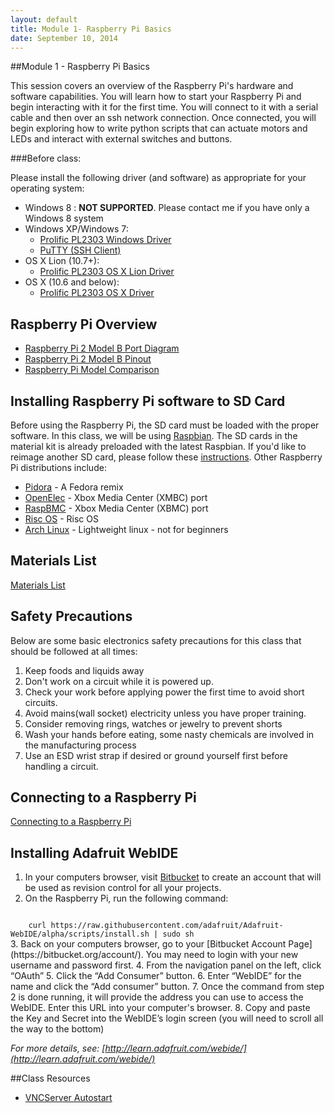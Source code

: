 ```yaml
---
layout: default
title: Module 1- Raspberry Pi Basics
date: September 10, 2014
---
```


##Module 1 - Raspberry Pi Basics

This session covers an overview of the Raspberry Pi's hardware and software capabilities. You will learn how to start your Raspberry Pi and begin interacting with it for the first time. You will connect to it with a serial cable and then over an ssh network connection. Once connected, you will begin exploring how to write python scripts that can actuate motors and LEDs and interact with external switches and buttons. 

###Before class:

Please install the following driver (and software) as appropriate for your operating system:  

* Windows 8 : __NOT SUPPORTED__. Please contact me if you have only a Windows 8 system
* Windows XP/Windows 7: 
    * [Prolific PL2303 Windows Driver](https://dl.dropboxusercontent.com/u/1733921/Raspberry%20Pi/PL2303_Prolific_DriverInstaller_v1_8_0.zip)
    * [PuTTY (SSH Client)](http://the.earth.li/~sgtatham/putty/latest/x86/putty.exe)
* OS X Lion (10.7+):
    * [Prolific PL2303 OS X Lion Driver](https://dl.dropboxusercontent.com/u/1733921/Raspberry%20Pi/PL2303_Serial-USB_on_OSX_Lion.pkg)
* OS X (10.6 and below):
    * [Prolific PL2303 OS X Driver](https://dl.dropboxusercontent.com/u/1733921/Raspberry%20Pi/osx-pl2303-0.3.1-10.4-universal.dmg)

## Raspberry Pi Overview

* [Raspberry Pi 2 Model B Port Diagram]()
* [Raspberry Pi 2 Model B Pinout](http://www.element14.com/community/docs/DOC-73950/l/raspberry-pi-2-model-b-gpio-40-pin-block-pinout)
* [Raspberry Pi Model Comparison](http://en.wikipedia.org/wiki/Raspberry_Pi#Specifications)

## Installing Raspberry Pi software to SD Card
Before using the Raspberry Pi, the SD card must be loaded with the proper software. In this class, we will be using [Raspbian](http://downloads.raspberrypi.org/raspbian_latest). The SD cards in the material kit is already preloaded with the latest Raspbian. If you'd like to reimage another SD card, please follow these [instructions](http://elinux.org/RPi_Easy_SD_Card_Setup). Other Raspberry Pi distributions include:

* [Pidora](http://pidora.ca) - A Fedora remix
* [OpenElec](http://wiki.openelec.tv) - Xbox Media Center (XMBC) port
* [RaspBMC](http://raspbmc.com) - Xbox Media Center (XBMC) port
* [Risc OS](http://riscosopen.org) - Risc OS 
* [Arch Linux](http://archlinuxarm.org) - Lightweight linux - not for beginners

## Materials List
[Materials List](/session1/materials.html)


## Safety Precautions

Below are some basic electronics safety precautions for this class that should be followed at all times:

1. Keep foods and liquids away
2. Don't work on a circuit while it is powered up.
3. Check your work before applying power the first time to avoid short circuits. 
4. Avoid mains(wall socket) electricity unless you have proper training.
5. Consider removing rings, watches or jewelry to prevent shorts
6. Wash your hands before eating, some nasty chemicals are involved in the manufacturing process
7. Use an ESD wrist strap if desired or ground yourself first before handling a circuit.

## Connecting to a Raspberry Pi
[Connecting to a Raspberry Pi](/session1/connecting.html)

## Installing Adafruit WebIDE
1. In your computers browser, visit [Bitbucket](https://bitbucket.org/account/signup/) to create an account that will be used as revision control for all your projects.
2. On the Raspberry Pi, run the following command:
<code>
    curl https://raw.githubusercontent.com/adafruit/Adafruit-WebIDE/alpha/scripts/install.sh | sudo sh
</code>
3. Back on your computers browser, go to your [Bitbucket Account Page](https://bitbucket.org/account/). You may need to login with your new username and password first.
4. From the navigation panel on the left, click “OAuth”
5. Click the “Add Consumer” button.
6. Enter “WebIDE” for the name and click the “Add consumer” button.
7. Once the command from step 2 is done running, it will provide the address you can use to access the WebIDE. Enter this URL into your computer's browser.
8. Copy and paste the Key and Secret into the WebIDE’s login screen (you will need to scroll all the way to the bottom)

*For more details, see: [http://learn.adafruit.com/webide/](http://learn.adafruit.com/webide/)*

##Class Resources
* [VNCServer Autostart](http://elinux.org/RPi_VNC_Server#Run_at_boot)
<br/>

